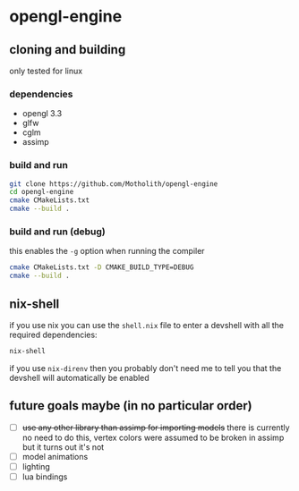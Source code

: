 # opengl-engine
## cloning and building
only tested for linux
### dependencies
- opengl 3.3
- glfw
- cglm
- assimp
### build and run
```bash
git clone https://github.com/Motholith/opengl-engine
cd opengl-engine
cmake CMakeLists.txt
cmake --build .
```
### build and run (debug)
this enables the `-g` option when running the compiler
```bash
cmake CMakeLists.txt -D CMAKE_BUILD_TYPE=DEBUG
cmake --build .
```
## nix-shell
if you use nix you can use the `shell.nix` file to enter a devshell with all the required dependencies:
```bash
nix-shell
```
if you use `nix-direnv` then you probably don't need me to tell you that the devshell will automatically be enabled
## future goals maybe (in no particular order)
- [ ] ~~use any other library than assimp for importing models~~ there is currently no need to do this, vertex colors were assumed to be broken in assimp but it turns out it's not
- [ ] model animations
- [ ] lighting
- [ ] lua bindings
